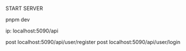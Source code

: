 START SERVER

pnpm dev

ip: localhost:5090/api

post localhost:5090/api/user/register post localhost:5090/api/user/login
